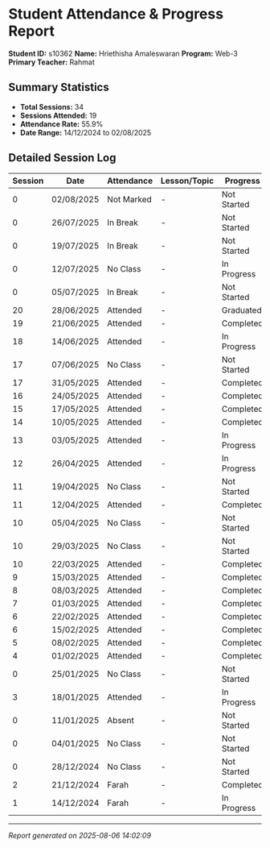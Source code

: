 # Student Attendance & Progress Report

**Student ID:** s10362
**Name:** Hriethisha Amaleswaran
**Program:** Web-3
**Primary Teacher:** Rahmat

## Summary Statistics
- **Total Sessions:** 34
- **Sessions Attended:** 19
- **Attendance Rate:** 55.9%
- **Date Range:** 14/12/2024 to 02/08/2025

## Detailed Session Log

| Session | Date | Attendance | Lesson/Topic | Progress |
|---------|------|------------|--------------|----------|
| 0 | 02/08/2025 | Not Marked | - | Not Started |
| 0 | 26/07/2025 | In Break | - | Not Started |
| 0 | 19/07/2025 | In Break | - | Not Started |
| 0 | 12/07/2025 | No Class | - | In Progress |
| 0 | 05/07/2025 | In Break | - | Not Started |
| 20 | 28/06/2025 | Attended | - | Graduated |
| 19 | 21/06/2025 | Attended | - | Completed |
| 18 | 14/06/2025 | Attended | - | In Progress |
| 17 | 07/06/2025 | No Class | - | Not Started |
| 17 | 31/05/2025 | Attended | - | Completed |
| 16 | 24/05/2025 | Attended | - | Completed |
| 15 | 17/05/2025 | Attended | - | Completed |
| 14 | 10/05/2025 | Attended | - | Completed |
| 13 | 03/05/2025 | Attended | - | In Progress |
| 12 | 26/04/2025 | Attended | - | In Progress |
| 11 | 19/04/2025 | No Class | - | Not Started |
| 11 | 12/04/2025 | Attended | - | Completed |
| 10 | 05/04/2025 | No Class | - | Not Started |
| 10 | 29/03/2025 | No Class | - | Not Started |
| 10 | 22/03/2025 | Attended | - | Completed |
| 9 | 15/03/2025 | Attended | - | Completed |
| 8 | 08/03/2025 | Attended | - | Completed |
| 7 | 01/03/2025 | Attended | - | Completed |
| 6 | 22/02/2025 | Attended | - | Completed |
| 6 | 15/02/2025 | Attended | - | Completed |
| 5 | 08/02/2025 | Attended | - | Completed |
| 4 | 01/02/2025 | Attended | - | Completed |
| 0 | 25/01/2025 | No Class | - | Not Started |
| 3 | 18/01/2025 | Attended | - | In Progress |
| 0 | 11/01/2025 | Absent | - | Not Started |
| 0 | 04/01/2025 | No Class | - | Not Started |
| 0 | 28/12/2024 | No Class | - | Not Started |
| 2 | 21/12/2024 | Farah | - | Completed |
| 1 | 14/12/2024 | Farah | - | In Progress |

---
*Report generated on 2025-08-06 14:02:09*